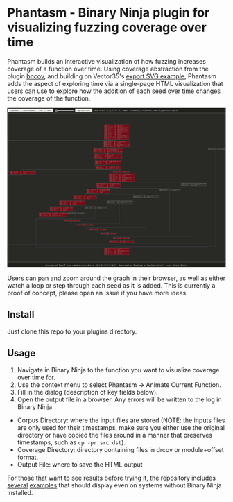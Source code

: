 # Phantasm - Binary Ninja plugin for visualizing fuzzing coverage over time

Phantasm builds an interactive visualization of how fuzzing increases coverage
of a function over time. Using coverage abstraction from the plugin
[bncov](https://github.com/ForAllSecure/bncov), and building on Vector35's
[export SVG example](https://github.com/Vector35/binaryninja-api/blob/dev/python/examples/export_svg.py),
Phantasm adds the aspect of exploring time via a single-page HTML visualization
that users can use to explore how the addition of each seed over time changes
the coverage of the function.

![Phantasm Demo](/images/phantasm_demo.gif)

Users can pan and zoom around the graph in their browser, as well as either
watch a loop or step through each seed as it is added. This is currently a proof
of concept, please open an issue if you have more ideas.

## Install

Just clone this repo to your plugins directory.

## Usage

1. Navigate in Binary Ninja to the function you want to visualize coverage over
   time for.
2. Use the context menu to select Phantasm -> Animate Current Function.
3. Fill in the dialog (description of key fields below).
4. Open the output file in a browser. Any errors will be written to the log in
   Binary Ninja

- Corpus Directory: where the input files are stored (NOTE: the inputs files are
  only used for their timestamps, make sure you either use the original
  directory or have copied the files around in a manner that preserves
  timestamps, such as `cp -pr src dst`).
- Coverage Directory: directory containing files in drcov or module+offset
  format.
- Output File: where to save the HTML output

For those that want to see results before trying it, the repository includes
[several](/test/phantasm-libjpegturbo-examine_app0.html)
[examples](/test/phantasm-rematch_crackaddr-main.html)
that should display even on systems without Binary Ninja installed.
